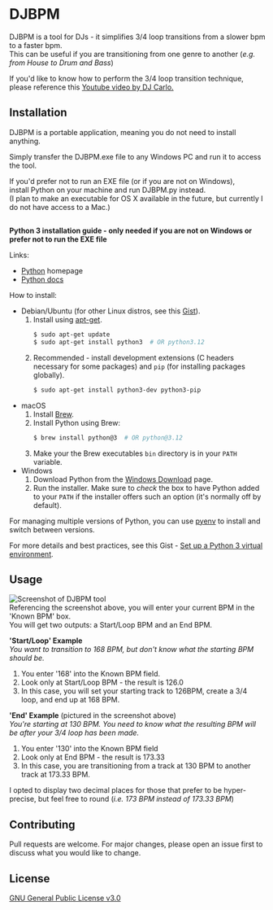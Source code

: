 # DJBPM

DJBPM is a tool for DJs - it simplifies 3/4 loop transitions from a slower bpm to a faster bpm.  
This can be useful if you are transitioning from one genre to another (*e.g. from House to Drum and Bass*)

If you'd like to know how to perform the 3/4 loop transition technique,  
please reference this [Youtube video by DJ Carlo.](https://youtu.be/UUyqNDDdNn0)

## Installation

DJBPM is a portable application, meaning you do not need to install anything. 

Simply transfer the DJBPM.exe file to any Windows PC and run it to access the tool. 

If you'd prefer not to run an EXE file (or if you are not on Windows),  
install Python on your machine and run DJBPM.py instead.  
(I plan to make an executable for OS X available in the future, but currently I do not have access to a Mac.)
##
**Python 3 installation guide - only needed if you are not on Windows or prefer not to run the EXE file**

Links:

- [Python](https://python.org/) homepage
- [Python docs](https://docs.python.org/)


How to install:

- Debian/Ubuntu (for other Linux distros, see this [Gist](https://gist.github.com/MichaelCurrin/57d70f6aaba1b2b9f8a834ca5dd19a59)).
    1. Install using [apt-get](https://linux.die.net/man/8/apt-get).
        ```sh
        $ sudo apt-get update
        $ sudo apt-get install python3  # OR python3.12
        ```
    1. Recommended - install development extensions (C headers necessary for some packages) and `pip` (for installing packages globally).
        ```sh
        $ sudo apt-get install python3-dev python3-pip
        ```
- macOS
    1. Install [Brew](https://brew.sh). 
    1. Install Python using Brew:
        ```sh
        $ brew install python@3  # OR python@3.12
        ```
    1. Make your the Brew executables `bin` directory is in your `PATH` variable.
- Windows
    1. Download Python from the [Windows Download](https://www.python.org/downloads/windows/) page.
    1. Run the installer. Make sure to _check_ the box to have Python added to your `PATH` if the installer offers such an option (it's normally off by default).

For managing multiple versions of Python, you can use [pyenv](https://github.com/pyenv/pyenv) to install and switch between versions.

For more details and best practices, see this Gist - [Set up a Python 3 virtual environment](https://gist.github.com/MichaelCurrin/3a4d14ba1763b4d6a1884f56a01412b7).


## Usage
![Screenshot of DJBPM tool](https://i.imgur.com/zsa02l8.png)  
Referencing the screenshot above, you will enter your current BPM in the 'Known BPM' box.   
You will get two outputs: a Start/Loop BPM and an End BPM.

**'Start/Loop' Example**   
*You want to transition to 168 BPM, but don't know what the starting BPM should be.*
1. You enter '168' into the Known BPM field.
2. Look only at Start/Loop BPM - the result is 126.0
3. In this case, you will set your starting track to 126BPM, create a 3/4 loop, and end up at 168 BPM.

**'End' Example** (pictured in the screenshot above)   
*You're starting at 130 BPM. You need to know what the resulting BPM will be after your 3/4 loop has been made.* 
1. You enter '130' into the Known BPM field
3. Look only at End BPM - the result is 173.33
4. In this case, you are transitioning from a track at 130 BPM to another track at 173.33 BPM. 

I opted to display two decimal places for those that prefer to be hyper-precise, but feel free to round (*i.e. 173 BPM instead of 173.33 BPM*)


## Contributing

Pull requests are welcome. For major changes, please open an issue first
to discuss what you would like to change.

## License

[GNU General Public License v3.0](https://choosealicense.com/licenses/gpl-3.0/)
